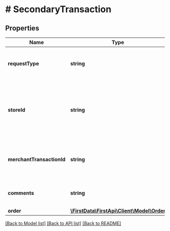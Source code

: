 # # SecondaryTransaction

## Properties

Name | Type | Description | Notes
------------ | ------------- | ------------- | -------------
**requestType** | **string** | Object name of the secondary transaction request. | 
**storeId** | **string** | An optional outlet ID for clients that support multiple stores in the same developer app. | [optional] 
**merchantTransactionId** | **string** | The unique merchant transaction ID from the request, if supplied. | [optional] 
**comments** | **string** | Comment for the secondary transaction. | [optional] 
**order** | [**\FirstData\FirstApi\Client\Model\Order**](Order.md) |  | [optional] 

[[Back to Model list]](../../README.md#documentation-for-models) [[Back to API list]](../../README.md#documentation-for-api-endpoints) [[Back to README]](../../README.md)


